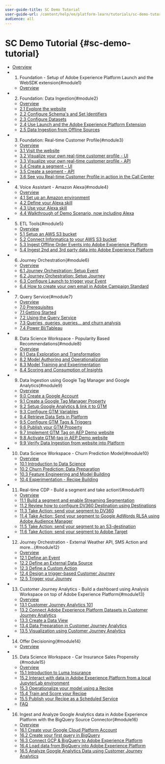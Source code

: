 ```yaml
---
user-guide-title: SC Demo Tutorial
user-guide-url: /content/help/en/platform-learn/tutorials/sc-demo-tutorial/overview.html
audience: all
---
```


# SC Demo Tutorial {#sc-demo-tutorial}

+ [Overview](/help/tutorial-platform-demo-sc/README.md)
+ 1. Foundation - Setup of Adobe Experience Platform Launch and the WebSDK extension{#module1}
  + [Overview](/help/tutorial-platform-demo-sc/modules/module1/data-ingestion-launch-websdk.md)
+ 2. Foundation: Data Ingestion{#module2}
  + [Overview](/help/tutorial-platform-demo-sc/modules/module2/data-ingestion.md)
  + [2.1 Explore the website](/help/tutorial-platform-demo-sc/modules/module2/ex1.md)
  + [2.2 Configure Schema's and Set Identifiers](/help/tutorial-platform-demo-sc/modules/module2/ex2.md)
  + [2.3 Configure Datasets](/help/tutorial-platform-demo-sc/modules/module2/ex3.md)
  + [2.4 Use Launch and the Adobe Experience Platform Extension](/help/tutorial-platform-demo-sc/modules/module2/ex4.md)
  + [2.5 Data Ingestion from Offline Sources](/help/tutorial-platform-demo-sc/modules/module2/ex5.md)
+ 3. Foundation: Real-time Customer Profile{#module3}
  + [Overview](/help/tutorial-platform-demo-sc/modules/module3/real-time-customer-profile.md)
  + [3.1 Visit the website](/help/tutorial-platform-demo-sc/modules/module3/ex1.md)
  + [3.2 Visualize your own real-time customer profile - UI](/help/tutorial-platform-demo-sc/modules/module3/ex2.md)
  + [3.3 Visualize your own real-time customer profile - API](/help/tutorial-platform-demo-sc/modules/module3/ex3.md)
  + [3.4 Create a segment - UI](/help/tutorial-platform-demo-sc/modules/module3/ex4.md)
  + [3.5 Create a segment - API](/help/tutorial-platform-demo-sc/modules/module3/ex5.md)
  + [3.6 See you Real-time Customer Profile in action in the Call Center](/help/tutorial-platform-demo-sc/modules/module3/ex6.md)
+ 4. Voice Assistant - Amazon Alexa{#module4}
  + [Overview](/help/tutorial-platform-demo-sc/modules/module4/data-ingestion-amazon-alexa.md)
  + [4.1 Set up an Amazon environment](/help/tutorial-platform-demo-sc/modules/module4/ex1.md)
  + [4.2 Define your Alexa skill](/help/tutorial-platform-demo-sc/modules/module4/ex2.md)
  + [4.3 Use your Alexa skill](/help/tutorial-platform-demo-sc/modules/module4/ex3.md)
  + [4.4 Walkthrough of Demo Scenario, now including Alexa](/help/tutorial-platform-demo-sc/modules/module4/ex4.md)
+ 5. ETL Tools{#module5}
  + [Overview](/help/tutorial-platform-demo-sc/modules/module5/data-ingestion-informatica-etl.md)
  + [5.1 Setup an AWS S3 bucket](/help/tutorial-platform-demo-sc/modules/module5/ex1.md)
  + [5.2 Connect Informatica to your AWS S3 bucket](/help/tutorial-platform-demo-sc/modules/module5/ex2.md)
  + [5.3 Ingest Offline Order Events into Adobe Experience Platform](/help/tutorial-platform-demo-sc/modules/module5/ex3.md)
  + [5.4 Ingest 2nd and 3rd party data into Adobe Experience Platform](/help/tutorial-platform-demo-sc/modules/module5/ex4.md)
+ 6. Journey Orchestration{#module6}
  + [Overview](/help/tutorial-platform-demo-sc/modules/module6/journey-orchestration-create-account.md)
  + [6.1 Journey Orchestration: Setup Event](/help/tutorial-platform-demo-sc/modules/module6/ex1.md)
  + [6.2 Journey Orchestration: Setup Journey](/help/tutorial-platform-demo-sc/modules/module6/ex2.md)
  + [6.3 Configure Launch to trigger your Event](/help/tutorial-platform-demo-sc/modules/module6/ex3.md)
  + [6.4 How to create your own email in Adobe Campaign Standard](/help/tutorial-platform-demo-sc/modules/module6/ex4.md)
+ 7. Query Service{#module7}
  + [Overview](/help/tutorial-platform-demo-sc/modules/module7/query-service.md)
  + [7.0 Prerequisites](/help/tutorial-platform-demo-sc/modules/module7/ex0.md)
  + [7.1 Getting Started](/help/tutorial-platform-demo-sc/modules/module7/ex1.md)
  + [7.2 Using the Query Service](/help/tutorial-platform-demo-sc/modules/module7/ex2.md)
  + [7.3 Queries, queries, queries... and churn analysis](/help/tutorial-platform-demo-sc/modules/module7/ex3.md)
  + [7.4 Power BI/Tableau](/help/tutorial-platform-demo-sc/modules/module7/ex4.md)
+ 8. Data Science Workspace - Popularity Based Recommendations{#module8}
  + [Overview](/help/tutorial-platform-demo-sc/modules/module8/data-science-workspace-popularity-based-recommendations.md)
  + [8.1 Data Exploration and Transformation](/help/tutorial-platform-demo-sc/modules/module8/ex1.md)
  + [8.2 Model Authoring and Operationalization](/help/tutorial-platform-demo-sc/modules/module8/ex2.md)
  + [8.3 Model Training and Experimentation](/help/tutorial-platform-demo-sc/modules/module8/ex3.md)
  + [8.4 Scoring and Consumption of Insights](/help/tutorial-platform-demo-sc/modules/module8/ex4.md)
+ 9. Data Ingestion using Google Tag Manager and Google Analytics{#module9}
  + [Overview](/help/tutorial-platform-demo-sc/modules/module9/data-ingestion-using-google-tag-manager-and-google-analytics.md)
  + [9.0 Create a Google Account](/help/tutorial-platform-demo-sc/modules/module9/ex0.md)
  + [9.1 Create a Google Tag Manager Property](/help/tutorial-platform-demo-sc/modules/module9/ex1.md)
  + [9.2 Setup Google Analytics & link it to GTM](/help/tutorial-platform-demo-sc/modules/module9/ex2.md)
  + [9.3 Configure GTM Variables](/help/tutorial-platform-demo-sc/modules/module9/ex3.md)
  + [9.4 Retrieve Data Sets in Platform](/help/tutorial-platform-demo-sc/modules/module9/ex4.md)
  + [9.5 Configure GTM Tags & Triggers](/help/tutorial-platform-demo-sc/modules/module9/ex5.md)
  + [9.6 Publish your GTM Property](/help/tutorial-platform-demo-sc/modules/module9/ex6.md)
  + [9.7 Implement GTM Tag on AEP Demo website](/help/tutorial-platform-demo-sc/modules/module9/ex7.md)
  + [9.8 Activate GTM-tag in AEP Demo website](/help/tutorial-platform-demo-sc/modules/module9/ex8.md)
  + [9.9 Verify Data Ingestion from website into Platform](/help/tutorial-platform-demo-sc/modules/module9/ex9.md)
+ 10. Data Science Workspace - Churn Prediction Model{#module10}
  + [Overview](/help/tutorial-platform-demo-sc/modules/module10/data-science-workspace-churn-prediction-model.md)
  + [10.1 Introduction to Data Science](/help/tutorial-platform-demo-sc/modules/module10/ex1.md)
  + [10.2 Churn Prediction: Data Preparation](/help/tutorial-platform-demo-sc/modules/module10/ex2.md)
  + [10.3 Feature Engineering and Model Building](/help/tutorial-platform-demo-sc/modules/module10/ex3.md)
  + [10.4 Experimentation - Recipe Building](/help/tutorial-platform-demo-sc/modules/module10/ex4.md)
+ 11. Real-time CDP - Build a segment and take action!{#module11}
  + [Overview](/help/tutorial-platform-demo-sc/modules/module11/real-time-cdp-build-a-segment-take-action.md)
  + [11.1 Build a segment and enable Streaming Segmentation](/help/tutorial-platform-demo-sc/modules/module11/ex1.md)
  + [11.2 Review how to configure DV360 Destination using Destinations](/help/tutorial-platform-demo-sc/modules/module11/ex2.md)
  + [11.3 Take Action: send your segment to DV360](/help/tutorial-platform-demo-sc/modules/module11/ex3.md)
  + [11.4 Take Action: Send your segment to Google AdWords RLSA using Adobe Audience Manager](/help/tutorial-platform-demo-sc/modules/module11/ex4.md)
  + [11.5 Take Action: send your segment to an S3-destination](/help/tutorial-platform-demo-sc/modules/module11/ex5.md)
  + [11.6 Take Action: send your segment to Adobe Target](/help/tutorial-platform-demo-sc/modules/module11/ex6.md)
+ 12. Journey Orchestration - External Weather API, SMS Action and more...{#module12}
  + [Overview](/help/tutorial-platform-demo-sc/modules/module12/journey-orchestration-external-weather-api-sms.md)
  + [12.1 Define an Event](/help/tutorial-platform-demo-sc/modules/module12/ex1.md)
  + [12.2 Define an External Data Source](/help/tutorial-platform-demo-sc/modules/module12/ex2.md)
  + [12.3 Define a Custom Action](/help/tutorial-platform-demo-sc/modules/module12/ex3.md)
  + [12.4 Design a trigger-based Customer Journey](/help/tutorial-platform-demo-sc/modules/module12/ex4.md)
  + [12.5 Trigger your Journey](/help/tutorial-platform-demo-sc/modules/module12/ex5.md)
+ 13. Customer Journey Analytics - Build a dashboard using Analysis Workspace on top of Adobe Experience Platform{#module13}
  + [Overview](/help/tutorial-platform-demo-sc/modules/module13/customer-journey-analytics-build-a-dashboard.md)
  + [13.1 Customer Journey Analytics 101](/help/tutorial-platform-demo-sc/modules/module13/ex1.md)
  + [13.2 Connect Adobe Experience Platform Datasets in Customer Journey Analytics](/help/tutorial-platform-demo-sc/modules/module13/ex2.md)
  + [13.3 Create a Data View](/help/tutorial-platform-demo-sc/modules/module13/ex3.md)
  + [13.4 Data Preparation in Customer Journey Analytics](/help/tutorial-platform-demo-sc/modules/module13/ex4.md)
  + [13.5 Visualization using Customer Journey Analytics](/help/tutorial-platform-demo-sc/modules/module13/ex5.md)
+ 14. Offer Decisioning{#module14}
  + [Overview](/help/tutorial-platform-demo-sc/modules/module14/offer-decisioning.md)
+ 15. Data Science Workspace - Car Insurance Sales Propensity
{#module15}
  + [Overview](/help/tutorial-platform-demo-sc/modules/module15/data-science-workspace-car-insurance-sales-propensity.md)
  + [15.1 Introduction to Luma Insurance](/help/tutorial-platform-demo-sc/modules/module15/ex1.md)
  + [15.2 Interact with data in Adobe Experience Platform from a local JupyterLab environment](/help/tutorial-platform-demo-sc/modules/module15/ex2.md)
  + [15.3 Operationalize your model using a Recipe](/help/tutorial-platform-demo-sc/modules/module15/ex3.md)
  + [15.4 Train and Score your Recipe](/help/tutorial-platform-demo-sc/modules/module15/ex4.md)
  + [15.5 Publish your Recipe as a Scheduled Service](/help/tutorial-platform-demo-sc/modules/module15/ex5.md)
  + [FAQ](/help/tutorial-platform-demo-sc/modules/module15/qa.md)
+ 16. Ingest and Analyze Google Analytics data in Adobe Experience Platform with the BigQuery Source Connector{#module16}
  + [Overview](/help/tutorial-platform-demo-sc/modules/module16/customer-journey-analytics-bigquery-gcp.md)
  + [16.1 Create your Google Cloud Platform Account](/help/tutorial-platform-demo-sc/modules/module16/ex1.md)
  + [16.2 Create your first query in BigQuery](/help/tutorial-platform-demo-sc/modules/module16/ex2.md)
  + [16.3 Connect GCP & BigQuery to Adobe Experience Platform](/help/tutorial-platform-demo-sc/modules/module16/ex3.md)
  + [16.4 Load data from BigQuery into Adobe Experience Platform](/help/tutorial-platform-demo-sc/modules/module16/ex4.md)
  + [16.5 Analyze Google Analytics Data using Customer Journey Analytics](/help/tutorial-platform-demo-sc/modules/module16/ex5.md)
